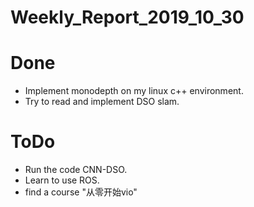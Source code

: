 Weekly_Report_2019_10_30
====

# Done

+ Implement monodepth on my linux c++ environment.
+ Try to read and implement DSO slam.

# ToDo

+ Run the code CNN-DSO.
+ Learn to use ROS.
+ find a course "从零开始vio"
